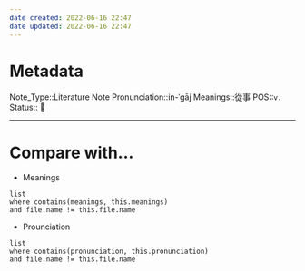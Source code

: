```yaml
---
date created: 2022-06-16 22:47
date updated: 2022-06-16 22:47
---
```

# Metadata

Note_Type::Literature Note
Pronunciation::in-ˈgāj
Meanings::從事
POS::`v.`
Status:: 👶

---

# Compare with...

- Meanings

```dataview
list
where contains(meanings, this.meanings)
and file.name != this.file.name
```

- Prounciation

```dataview
list
where contains(pronunciation, this.pronunciation)
and file.name != this.file.name
```
